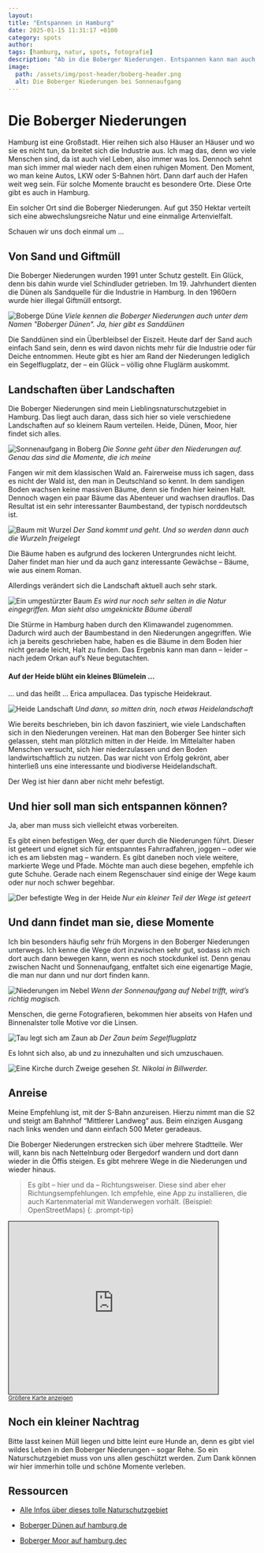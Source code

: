 ```yaml
---
layout: 
title: "Entspannen in Hamburg"
date: 2025-01-15 11:31:17 +0100
category: spots
author: 
tags: [hamburg, natur, spots, fotografie]
description: "Ab in die Boberger Niederungen. Entspannen kann man auch in der Großstadt."
image:
  path: /assets/img/post-header/boberg-header.png
  alt: Die Boberger Niederungen bei Sonnenaufgang
---
```


# Die Boberger Niederungen

Hamburg ist eine Großstadt. Hier reihen sich also Häuser an Häuser und wo sie es nicht tun, da breitet sich die Industrie aus. Ich mag das, denn wo viele Menschen sind, da ist auch viel Leben, also immer was los. Dennoch sehnt man sich immer mal wieder nach dem einen ruhigen Moment. Den Moment, wo man keine Autos, LKW oder S-Bahnen hört. Dann darf auch der Hafen weit weg sein. Für solche Momente braucht es besondere Orte. Diese Orte gibt es auch in Hamburg. 

Ein solcher Ort sind die Boberger Niederungen. Auf gut 350 Hektar verteilt sich eine abwechslungsreiche Natur und eine einmalige Artenvielfalt. 

Schauen wir uns doch einmal um ...

## Von Sand und Giftmüll

Die Boberger Niederungen wurden 1991 unter Schutz gestellt. Ein Glück, denn bis dahin wurde viel Schindluder getrieben. Im 19. Jahrhundert dienten die Dünen als Sandquelle für die Industrie in Hamburg. In den 1960ern wurde hier illegal Giftmüll entsorgt. 

![Boberge Düne](../assets/img/boberg/boberger-sandduene.jpg)
_Viele kennen die Boberger Niederungen auch unter dem Namen "Boberger Dünen". Ja, hier gibt es Sanddünen_

Die Sanddünen sind ein Überbleibsel der Eiszeit. Heute darf der Sand auch einfach Sand sein, denn es wird davon nichts mehr für die Industrie oder für Deiche entnommen. Heute gibt es hier am Rand der Niederungen lediglich ein Segelflugplatz, der – ein Glück – völlig ohne Fluglärm auskommt.

## Landschaften über Landschaften

Die Boberger Niederungen sind mein Lieblingsnaturschutzgebiet in Hamburg. Das liegt auch daran, dass sich hier so viele verschiedene Landschaften auf so kleinem Raum verteilen. Heide, Dünen, Moor, hier findet sich alles.

![Sonnenaufgang in Boberg](../assets/img/boberg/baeume-bei-sonnenaufgang.jpg)
_Die Sonne geht über den Niederungen auf. Genau das sind die Momente, die ich meine_

Fangen wir mit dem klassischen Wald an. Fairerweise muss ich sagen, dass es nicht der Wald ist, den man in Deutschland so kennt. In dem sandigen Boden wachsen keine massiven Bäume, denn sie finden hier keinen Halt. Dennoch wagen ein paar Bäume das Abenteuer und wachsen drauflos. Das Resultat ist ein sehr interessanter Baumbestand, der typisch norddeutsch ist. 


![Baum mit Wurzel](../assets/img/boberg/baum-mit-wurzel.jpg)
_Der Sand kommt und geht. Und so werden dann auch die Wurzeln freigelegt_

Die Bäume haben es aufgrund des lockeren Untergrundes nicht leicht. Daher findet man hier und da auch ganz interessante Gewächse – Bäume, wie aus einem Roman.

Allerdings verändert sich die Landschaft aktuell auch sehr stark. 

![Ein umgestürzter Baum](../assets/img/boberg/umgestuerzter-baum.jpg)
_Es wird nur noch sehr selten in die Natur eingegriffen. Man sieht also umgeknickte Bäume überall_

Die Stürme in Hamburg haben durch den Klimawandel zugenommen. Dadurch wird auch der Baumbestand in den Niederungen angegriffen. Wie ich ja bereits geschrieben habe, haben es die Bäume in dem Boden hier nicht gerade leicht, Halt zu finden. Das Ergebnis kann man dann – leider – nach jedem Orkan auf’s Neue begutachten.

#### Auf der Heide blüht ein kleines Blümelein ...

... und das heißt ... Erica ampullacea. Das typische Heidekraut.

![Heide Landschaft](../assets/img/boberg/heide-landschaft.jpg)
_Und dann, so mitten drin, noch etwas Heidelandschaft_

Wie bereits beschrieben, bin ich davon fasziniert, wie viele Landschaften sich in den Niederungen vereinen. Hat man den Boberger See hinter sich gelassen, steht man plötzlich mitten in der Heide. Im Mittelalter haben Menschen versucht, sich hier niederzulassen und den Boden landwirtschaftlich zu nutzen. Das war nicht von Erfolg gekrönt, aber hinterließ uns eine interessante und biodiverse Heidelandschaft.

Der Weg ist hier dann aber nicht mehr befestigt. 

## Und hier soll man sich entspannen können?

Ja, aber man muss sich vielleicht etwas vorbereiten.

Es gibt einen befestigen Weg, der quer durch die Niederungen führt. Dieser ist geteert und eignet sich für entspanntes Fahrradfahren, joggen – oder wie ich es am liebsten mag – wandern. Es gibt daneben noch viele weitere, markierte Wege und Pfade. Möchte man auch diese begehen, empfehle ich gute Schuhe. Gerade nach einem Regenschauer sind einige der Wege kaum oder nur noch schwer begehbar. 

![Der befestigte Weg in der Heide](../assets/img/boberg/weg-und-heide.jpg)
_Nur ein kleiner Teil der Wege ist geteert_

## Und dann findet man sie, diese Momente

Ich bin besonders häufig sehr früh Morgens in den Boberger Niederungen unterwegs. Ich kenne die Wege dort inzwischen sehr gut, sodass ich mich dort auch dann bewegen kann, wenn es noch stockdunkel ist. Denn genau zwischen Nacht und Sonnenaufgang, entfaltet sich eine eigenartige Magie, die man nur dann und nur dort finden kann.

![Niederungen im Nebel](../assets/img/boberg/niederungen-im-nebel.jpg)
_Wenn der Sonnenaufgang auf Nebel trifft, wird’s richtig magisch._

Menschen, die gerne Fotografieren, bekommen hier abseits von Hafen und Binnenalster tolle Motive vor die Linsen. 

![Tau legt sich am Zaun ab](../assets/img/boberg/tau-an-zaundraht.jpg)
_Der Zaun beim Segelflugplatz_

Es lohnt sich also, ab und zu innezuhalten und sich umzuschauen. 

![Eine Kirche durch Zweige gesehen](../assets/img/boberg/kirche-durch-zweige.jpg)
_St. Nikolai in Billwerder._

## Anreise

Meine Empfehlung ist, mit der S-Bahn anzureisen. Hierzu nimmt man die S2 und steigt am Bahnhof “Mittlerer Landweg“ aus. Beim einzigen Ausgang nach links wenden und dann einfach 500 Meter geradeaus. 

Die Boberger Niederungen erstrecken sich über mehrere Stadtteile. Wer will, kann bis nach Nettelnburg oder Bergedorf wandern und dort dann wieder in die Öffis steigen. Es gibt mehrere Wege in die Niederungen und wieder hinaus. 

> Es gibt – hier und da – Richtungsweiser. Diese sind aber eher Richtungsempfehlungen. Ich empfehle, eine App zu installieren, die auch Kartenmaterial mit Wanderwegen vorhält. (Beispiel: OpenStreetMaps)
{: .prompt-tip}

<iframe width="425" height="350" src="https://www.openstreetmap.org/export/embed.html?bbox=10.125532150268556%2C53.50192111540838%2C10.164113044738771%2C53.51378898243286&amp;layer=mapnik" style="border: 1px solid black"></iframe><br/><small><a href="https://www.openstreetmap.org/#map=16/53.50786/10.14482">Größere Karte anzeigen</a></small>

## Noch ein kleiner Nachtrag

Bitte lasst keinen Müll liegen und bitte leint eure Hunde an, denn es gibt viel wildes Leben in den Boberger Niederungen – sogar Rehe. So ein Naturschutzgebiet muss von uns allen geschützt werden. Zum Dank können wir hier immerhin tolle und schöne Momente verleben.  

## Ressourcen

* [Alle Infos über dieses tolle Naturschutzgebiet](https://www.boberger-duenen.de/)

* [Boberger Dünen auf hamburg.de](https://www.hamburg.de/politik-und-verwaltung/behoerden/bukea/themen/boden-und-geologie/geologie/geologie-in-hamburg/geotourismus/geotope-im-hamburger-raum/boberger-duenen-bergedorf-168438)

* [Boberger Moor auf hamburg.dec](https://www.hamburg.de/politik-und-verwaltung/behoerden/bukea/themen/boden-und-geologie/geologie/geologie-in-hamburg/geotourismus/geotope-im-hamburger-raum/boberger-moor-168448)

[](https://loki-schmidt-stiftung.de/mitmachen-und-erleben/boberger-duenenhaus/nsg-boberger-niederung.html)